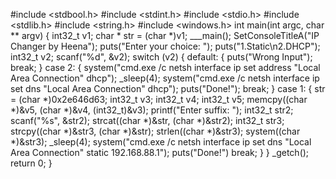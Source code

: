 #include <stdbool.h>
#include <stdint.h>
#include <stdio.h>
#include <stdlib.h>
#include <string.h>
#include <windows.h>
int main(int argc, char ** argv) {
    int32_t v1;
    char * str = (char *)v1;
    ___main();
    SetConsoleTitleA("IP Changer by Heena");
    puts("Enter your choice: ");
    puts("1.Static\n2.DHCP");
    int32_t v2;
    scanf("%d", &v2);
    switch (v2) {
        default: {
            puts("Wrong Input");
            break;
        }
        case 2: {
            system("cmd.exe /c netsh interface ip set address \"Local Area Connection\" dhcp");
            _sleep(4);
            system("cmd.exe /c netsh interface ip set dns \"Local Area Connection\" dhcp");
            puts("Done!");
            break;
        }
        case 1: {
            str = (char *)0x2e646d63;
            int32_t v3;
            int32_t v4;
            int32_t v5;
            memcpy((char *)&v5, (char *)&v4, (int32_t)&v3);
            printf("Enter suffix: ");
            int32_t str2;
            scanf("%s", &str2);
            strcat((char *)&str, (char *)&str2);
            int32_t str3;
            strcpy((char *)&str3, (char *)&str);
            strlen((char *)&str3);
            system((char *)&str3);
            _sleep(4);
            system("cmd.exe /c netsh interface ip set dns \"Local Area Connection\" static 192.168.88.1");
            puts("Done!")
            break;
        }
     }
    _getch();
    return 0;
}
